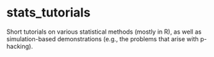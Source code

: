 # stats_tutorials
Short tutorials on various statistical methods (mostly in R), as well as simulation-based demonstrations (e.g., the problems that arise with p-hacking).
